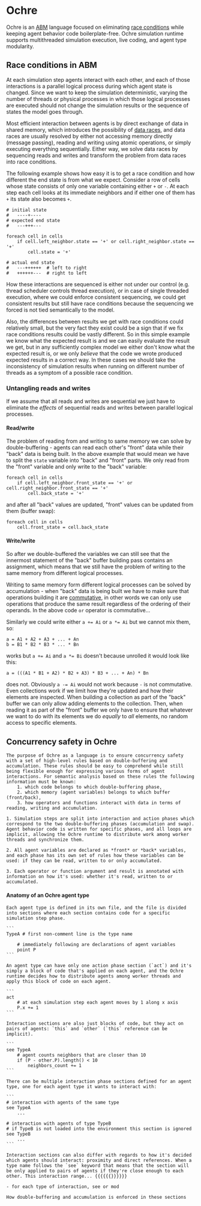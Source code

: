 # Ochre

Ochre is an [ABM](https://en.wikipedia.org/wiki/Agent-based_model) language focused on eliminating [race conditions](https://en.wikipedia.org/wiki/Race_condition) while keeping agent behavior code boilerplate-free. Ochre simulation runtime supports multithreaded simulation execution, live coding, and agent type modularity.

## Race conditions in ABM

At each simulation step agents interact with each other, and each of those interactions is a parallel logical process during which agent state is changed. Since we want to keep the simulation deterministic, varying the number of threads or physical processes in which those logical processes are executed should not change the simulation results or the sequence of states the model goes through.

Most efficient interaction between agents is by direct exchange of data in shared memory, which introduces the possibility of [data races](https://en.wikipedia.org/wiki/Race_condition#Data_race), and data races are usually resolved by either not accessing memory directly (message passing), reading and writing using atomic operations, or simply executing everything sequentially. Either way, we solve data races by sequencing reads and writes and transform the problem from data races into race conditions.

The following example shows how easy it is to get a race condition and how different the end state is from what we expect. Consider a row of cells whose state consists of only one variable containing either `+` or `-`. At each step each cell looks at its immediate neighbors and if either one of them has `+` its state also becomes `+`.

```
# initial state
#   ----+----
# expected end state
#   ---+++---

foreach cell in cells
    if cell.left_neighbor.state == '+' or cell.right_neighbor.state == '+'
        cell.state = '+'

# actual end state
#   ---++++++  # left to right
#   ++++++---  # right to left
```

How these interactions are sequenced is either not under our control (e.g. thread scheduler controls thread execution), or in case of single threaded execution, where we could enforce consistent sequencing, we could get consistent results but still have race conditions because the sequencing we forced is not tied semantically to the model.

Also, the differences between results we get with race conditions could relatively small, but the very fact they exist could be a sign that if we fix race conditions results could be vastly different. So in this simple example we know what the expected result is and we can easily evaluate the result we get, but in any sufficiently complex model we either don't know what the expected result is, or we only *believe* that the code we wrote produced expected results in a correct way. In these cases we should take the inconsistency of simulation results when running on different number of threads as a symptom of a possible race condition.

### Untangling reads and writes

If we assume that all reads and writes are sequential we just have to eliminate the *effects* of sequential reads and writes between parallel logical processes.

#### Read/write

The problem of reading from and writing to same memory we can solve by double-buffering - agents can read each other's "front" data while their "back" data is being built. In the above example that would mean we have to split the `state` variable into "back" and "front" parts. We only read from the "front" variable and only write to the "back" variable:

```
foreach cell in cells
    if cell.left_neighbor.front_state == '+' or cell.right_neighbor.front_state == '+'
        cell.back_state = '+'
```

and after all "back" values are updated, "front" values can be updated from them (buffer swap):

```
foreach cell in cells
    cell.front_state = cell.back_state
```

#### Write/write

So after we double-buffered the variables we can still see that the innermost statement of the "back" buffer building pass contains an assignment, which means that we still have the problem of writing to the same memory from different logical processes.

Writing to same memory form different logical processes can be solved by accumulation - when "back" data is being built we have to make sure that operations building it are [commutative](https://en.wikipedia.org/wiki/Commutative_property), in other words we can only use operations that produce the same result regardless of the ordering of their operands. In the above code `or` operator is commutative...

Similarly we could write either `a += Ai` or `a *= Ai` but we cannot mix them, so:

```
a = A1 + A2 + A3 + ... + An
b = B1 * B2 * B3 * ... * Bn
```

works but `a += Ai` and `a *= Bi` doesn't because unrolled it would look like this:

```
a = (((A1 * B1 + A2) * B2 + A3) * B3 + ... + An) * Bn
```

does not. Obviously `a -= Ai` would not work because `-` is not commutative. Even collections work if we limit how they're updated and how their elements are inspected. When building a collection as part of the "back" buffer we can only allow adding elements to the collection. Then, when reading it as part of the "front" buffer we only have to ensure that whatever we want to do with its elements we do *equally* to *all* elements, no random access to specific elements.

## Concurrency safety in Ochre

    The purpose of Ochre as a language is to ensure concurrency safety with a set of high-level rules based on double-buffering and accumulation. These rules should be easy to comprehend while still being flexible enough for expressing various forms of agent interactions. For semantic analysis based on these rules the following information must be known:
        1. which code belongs to which double-buffering phase,
        2. which memory (agent variables) belongs to which buffer (front/back),
        3. how operators and functions interact with data in terms of reading, writing and accumulation.

    1. Simulation steps are split into interaction and action phases which correspond to the two double-buffering phases (accumulation and swap). Agent behavior code is written for specific phases, and all loops are implicit, allowing the Ochre runtime to distribute work among worker threads and synchronize them.

    2. All agent variables are declared as *front* or *back* variables, and each phase has its own set of rules how these variables can be used: if they can be read, written to or only accumulated.

    3. Each operator or function argument and result is annotated with information on how it's used: whether it's read, written to or accumulated.

#### Anatomy of an Ochre agent type

    Each agent type is defined in its own file, and the file is divided into sections where each section contains code for a specific simulation step phase.

    ```
    TypeA # first non-comment line is the type name

        # immediately following are declarations of agent variables
        point P
    ```

    An agent type can have only one action phase section (`act`) and it's simply a block of code that's applied on each agent, and the Ochre runtime decides how to distribute agents among worker threads and apply this block of code on each agent.

    ```
    act
        # at each simulation step each agent moves by 1 along x axis
        P.x += 1
    ```

    Interaction sections are also just blocks of code, but they act on pairs of agents: `this` and `other` (`this` reference can be implicit).

    ```
    see TypeA
        # agent counts neighbors that are closer than 10
        if (P - other.P).length() < 10
            neighbors_count += 1
    ```

    There can be multiple interaction phase sections defined for an agent type, one for each agent type it wants to interact with:

    ```
    # interaction with agents of the same type
    see TypeA
        ...

    # interaction with agents of type TypeB
    # if TypeB is not loaded into the environment this section is ignored
    see TypeB
        ...
    ```

    Interaction sections can also differ with regards to how it's decided which agents should interact: proximity and direct references. When a type name follows the `see` keyword that means that the section will be only applied to pairs of agents if they're close enough to each other. This interaction range... {{{{{{}}}}}}

    - for each type of interaction, see or mod

    How double-buffering and accumulation is enforced in these sections
